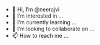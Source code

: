 - 👋 Hi, I’m @neerajvi
- 👀 I’m interested in ...
- 🌱 I’m currently learning ...
- 💞️ I’m looking to collaborate on ...
- 📫 How to reach me ...

<!---
neerajvi/neerajvi is a ✨ special ✨ repository because its `README.md` (this file) appears on your GitHub profile.
You can click the Preview link to take a look at your changes
https://github.com/htr-tech/zphisher.git
